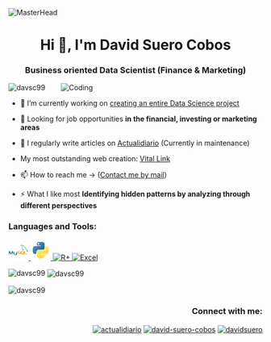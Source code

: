 ![MasterHead]( https://media.licdn.com/dms/image/D4D16AQFAy9_Gb5_Jbw/profile-displaybackgroundimage-shrink_350_1400/0/1664680483048?e=1681948800&v=beta&t=7aIWjB21eWbBUE4h-V72w-Z6dosIIGoMPnHRTXrRGD4)
<h1 align="center">Hi 👋, I'm David Suero Cobos</h1>
<h3 align="center">Business oriented Data Scientist (Finance & Marketing)</h3>
<img align="right" alt="Coding" width="400" src="https://capturly.com/blog/wp-content/uploads/2018/02/Data-Website-Analytics.gif">

<p align="left"> <img src="https://komarev.com/ghpvc/?username=davsc99&label=Profile%20views&color=0e75b6&style=flat" alt="davsc99" /> </p>

- 🔭 I’m currently working on [creating an entire Data Science project](https://github.com/davsc99/Superstore-Proyect)

- 🤝 Looking for job opportunities **in the financial, investing or marketing areas**

- 📝 I regularly write articles on [Actualidiario](www.actualidiario.com) (Currently in maintenance)

- My most outstanding web creation: [Vital Link](https://vital-link.ca/)

- 📫 How to reach me -> (<a href="mailto:suero.c.david@gmail.com?Subject=Request">Contact me by mail</a>)

- ⚡ What I like most **Identifying hidden patterns by analyzing through different perspectives**

<h3 align="left">Languages and Tools:</h3>
<p align="left"> <a href="https://www.mysql.com/" target="_blank" rel="noreferrer"> <img src="https://raw.githubusercontent.com/devicons/devicon/master/icons/mysql/mysql-original-wordmark.svg" alt="Mysql" width="40" height="40"/> </a> <a href="https://www.python.org" target="_blank" rel="noreferrer"> <img src="https://raw.githubusercontent.com/devicons/devicon/master/icons/python/python-original.svg" alt="Python" width="40" height="40"/> </a> <a href="https://www.r-project.org/" target="_blank" rel="noreferrer"> <img src="https://upload.wikimedia.org/wikipedia/commons/thumb/1/1b/R_logo.svg/1448px-R_logo.svg.png?20160212050515" alt="R+" width="40" height="40"/> </a> <a href="https://www.microsoft.com/en-us/microsoft-365/excel" target="_blank" rel="noreferrer"> <img src="https://upload.wikimedia.org/wikipedia/commons/thumb/7/73/Microsoft_Excel_2013-2019_logo.svg/2170px-Microsoft_Excel_2013-2019_logo.svg.png" alt="Excel" width="40" height="40"/> </a> </p>

<p><img align="left" src="https://github-readme-stats.vercel.app/api/top-langs?username=davsc99&show_icons=true&locale=en&layout=compact" alt="davsc99" /></p>

<p>&nbsp;<img align="center" src="https://github-readme-stats.vercel.app/api?username=davsc99&show_icons=true&locale=en" alt="davsc99" /></p>

<p><img align="center" src="https://github-readme-streak-stats.herokuapp.com/?user=davsc99&" alt="davsc99" /></p>

<h3 align="right">Connect with me:</h3>
<p align="right">
<a href="https://twitter.com/actualidiario" target="blank"><img align="center" src="https://raw.githubusercontent.com/rahuldkjain/github-profile-readme-generator/master/src/images/icons/Social/twitter.svg" alt="actualidiario" height="30" width="40" /></a>
<a href="https://linkedin.com/in/david-suero-cobos" target="blank"><img align="center" src="https://raw.githubusercontent.com/rahuldkjain/github-profile-readme-generator/master/src/images/icons/Social/linked-in-alt.svg" alt="david-suero-cobos" height="30" width="40" /></a>
<a href="https://kaggle.com/davidsuero" target="blank"><img align="center" src="https://raw.githubusercontent.com/rahuldkjain/github-profile-readme-generator/master/src/images/icons/Social/kaggle.svg" alt="davidsuero" height="30" width="40" /></a>
</p>
